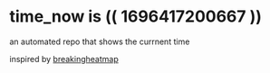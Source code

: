 # time_now is (( 1696417200667 ))

an automated repo that shows the currnent time

inspired by [breakingheatmap](https://github.com/breakingheatmap/breakingheatmap)